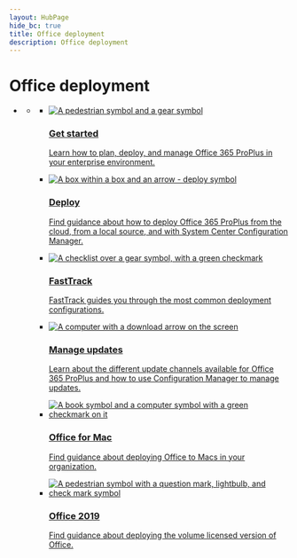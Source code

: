 ```yaml
--- 
layout: HubPage
hide_bc: true
title: Office deployment
description: Office deployment
---
```

<div id="main" class="v2">
    <div class="container">
        <h1>Office deployment</h1>
        <ul class="pivots">
            <li>
                <a href="#home"></a>
                <ul id="home">
                    <li>
                        <a href="#home-all"></a>
                        <ul id="home-all" class="cardsC">
                            <li>
                                <a href="/DeployOffice/deployment-guide-for-office-365-proplus">
                                    <div class="cardSize">
                                        <div class="cardPadding">
                                            <div class="card">
                                                <div class="cardImageOuter">
                                                    <div class="cardImage bgdAccent1"> 
                                                        <img src="https://docs.microsoft.com/en-us/office/media/hub-tiles/Office-GetStarted-400x140.svg" alt="A pedestrian symbol and a gear symbol" />
                                                    </div>
                                                </div>
                                                <div class="cardText">
                                                    <h3>Get started</h3>
                                                    <p>Learn how to plan, deploy, and manage Office 365 ProPlus in your enterprise environment.</p>
                                                </div>
                                            </div>
                                        </div>
                                    </div>
                                </a>
                            </li>
                            <li>
                                <a href="/DeployOffice/choose-how-to-deploy-office-365-proplus">
                                    <div class="cardSize">
                                        <div class="cardPadding">
                                            <div class="card">
                                                <div class="cardImageOuter">
                                                    <div class="cardImage bgdAccent1"> 
                                                        <img src="https://docs.microsoft.com/en-us/office/media/hub-tiles/Office-Deploy-400x140.svg" alt="A box within a box and an arrow - deploy symbol" />
                                                    </div>
                                                </div>
                                                <div class="cardText">
                                                    <h3>Deploy</h3>
                                                    <p>Find guidance about how to deploy Office 365 ProPlus from the cloud, from a local source, and with System Center Configuration Manager.</p>
                                                </div>
                                            </div>
                                        </div>
                                    </div>
                                </a>
                            </li>
                            <li>
                                <a href="https://fasttrack.microsoft.com/office">
                                    <div class="cardSize">
                                        <div class="cardPadding">
                                            <div class="card">
                                                <div class="cardImageOuter">
                                                    <div class="cardImage bgdAccent1"> 
                                                        <img src="https://docs.microsoft.com/en-us/office/media/hub-tiles/Office-FastTrack-400x140.svg" alt="A checklist over a gear symbol, with a green checkmark" />
                                                    </div>
                                                </div>
                                                <div class="cardText">
                                                    <h3>FastTrack</h3>
                                                    <p>FastTrack guides you through the most common deployment configurations.</p>
                                                </div>
                                            </div>
                                        </div>
                                    </div>
                                </a>
                            </li>
                            <li>
                                <a href="/DeployOffice/overview-of-update-channels-for-office-365-proplus">
                                    <div class="cardSize">
                                        <div class="cardPadding">
                                            <div class="card">
                                                <div class="cardImageOuter">
                                                    <div class="cardImage bgdAccent1"> 
                                                        <img src="https://docs.microsoft.com/en-us/office/media/hub-tiles/Office-ManageUpdates-400x140.svg" alt="A computer with a download arrow on the screen" />
                                                    </div>
                                                </div>
                                                <div class="cardText">
                                                    <h3>Manage updates</h3>
                                                    <p>Learn about the different update channels available for Office 365 ProPlus and how to use Configuration Manager to manage updates.</p>
                                                </div>
                                            </div>
                                        </div>
                                    </div>
                                </a>
                            </li>
                            <li>
                                <a href="/DeployOffice/mac/deployment-guide-for-office-for-mac">
                                    <div class="cardSize">
                                        <div class="cardPadding">
                                            <div class="card">
                                                <div class="cardImageOuter">
                                                    <div class="cardImage bgdAccent1"> 
                                                        <img src="https://docs.microsoft.com/en-us/office/media/hub-tiles/Office-Mac-400x140.svg" alt="A book symbol and a computer symbol with a green checkmark on it" />
                                                    </div>
                                                </div>
                                                <div class="cardText">
                                                    <h3>Office for Mac</h3>
                                                    <p>Find guidance about deploying Office to Macs in your organization.</p>
                                                </div>
                                            </div>
                                        </div>
                                    </div>
                                </a>
                            </li>
                            <li>
                                <a href="/DeployOffice/office2019/office-2019-overview">
                                    <div class="cardSize">
                                        <div class="cardPadding">
                                            <div class="card">
                                                <div class="cardImageOuter">
                                                    <div class="cardImage bgdAccent1"> 
                                                        <img src="https://docs.microsoft.com/en-us/office/media/hub-tiles/Office-2016-400x140.svg" alt="A pedestrian symbol with a question mark, lightbulb, and check mark symbol" />
                                                    </div>
                                                </div>
                                                <div class="cardText">
                                                    <h3>Office 2019</h3>
                                                    <p>Find guidance about deploying the volume licensed version of Office.</p>
                                                </div>
                                            </div>
                                        </div>
                                    </div>
                                </a>
                            </li>                            
                        </ul>
                    </li>
                </ul>
            </li>
        </ul>
    </div>
</div>